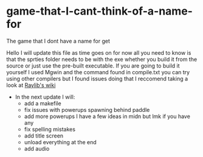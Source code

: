 # game-that-I-cant-think-of-a-name-for
The game that I dont have a name for get

Hello I will update this file as time goes on for now all you need to know is that the sprties folder needs to be with the exe whether you build it from the source or just use the pre-built executable.
If you are going to build it yourself I used Mgwin and the command found in compile.txt you can try using other compilers but I found issues doing that I reccomend taking a look at [Raylib's wiki](https://github.com/raysan5/raylib/wiki)


 - In the next update I will:
    -  add a makefile
    -  fix issues with powerups spawning behind paddle
    -  add more powerups I have a few ideas in midn but lmk if you have any
    -  fix spelling mistakes
    -  add title screen
    -  unload everything at the end
    -  add audio
